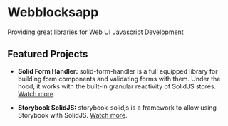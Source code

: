# Webblocksapp

Providing great libraries for Web UI Javascript Development

## Featured Projects

- **Solid Form Handler:** solid-form-handler is a full equipped library for building form components and validating forms with them. Under the hood, it works with the built-in granular reactivity of SolidJS stores. [Watch more](https://www.solid-form-handler.com).

- **Storybook SolidJS:** storybook-solidjs is a framework to allow using Storybook with SolidJS. [Watch more](https://github.com/storybookjs/solidjs/blob/main/README.md).
